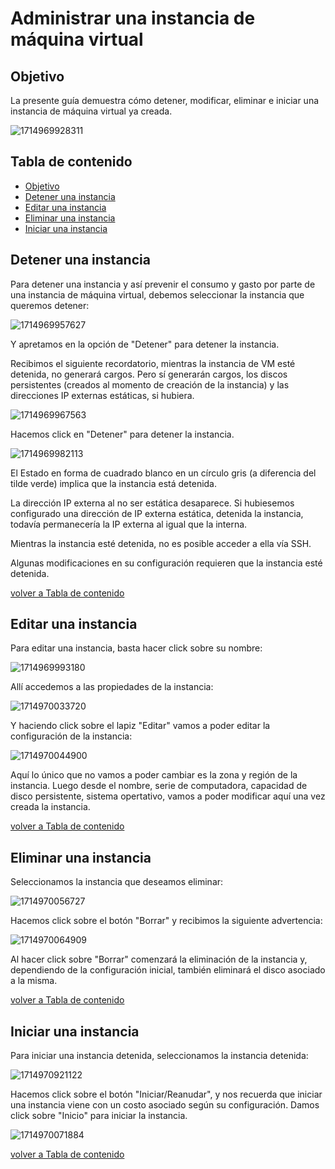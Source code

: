 # Administrar una instancia de máquina virtual

## Objetivo

La presente guía demuestra cómo detener, modificar, eliminar e iniciar una instancia de máquina virtual ya creada.

![1714969928311](image/modificar_instancia/1714969928311.png)

## Tabla de contenido

* [Objetivo](https://github.com/datacloudclub/datacloudclub/blob/main/Google%20Cloud%20Platform%20(GCP)/Gu%C3%ADas/modificar_instancia.md#objetivo)
* [Detener una instancia](https://github.com/datacloudclub/datacloudclub/blob/main/Google%20Cloud%20Platform%20(GCP)/Gu%C3%ADas/modificar_instancia.md#detener-una-instancia)
* [Editar una instancia](https://github.com/datacloudclub/datacloudclub/blob/main/Google%20Cloud%20Platform%20(GCP)/Gu%C3%ADas/modificar_instancia.md#editar-una-instancia)
* [Eliminar una instancia](https://github.com/datacloudclub/datacloudclub/blob/main/Google%20Cloud%20Platform%20(GCP)/Gu%C3%ADas/modificar_instancia.md#eliminar-una-instancia)
* [Iniciar una instancia](https://github.com/datacloudclub/datacloudclub/blob/main/Google%20Cloud%20Platform%20(GCP)/Gu%C3%ADas/modificar_instancia.md#iniciar-una-instancia)

## Detener una instancia

Para detener una instancia y así prevenir el consumo y gasto por parte de una instancia de máquina virtual, debemos seleccionar la instancia que queremos detener:

![1714969957627](image/modificar_instancia/1714969957627.png)

Y apretamos en la opción de "Detener" para detener la instancia.

Recibimos el siguiente recordatorio, mientras la instancia de VM esté detenida, no generará cargos. Pero sí generarán cargos, los discos persistentes (creados al momento de creación de la instancia) y las direcciones IP externas estáticas, si hubiera.

![1714969967563](image/modificar_instancia/1714969967563.png)

Hacemos click en "Detener" para detener la instancia.

![1714969982113](image/modificar_instancia/1714969982113.png)

El Estado en forma de cuadrado blanco en un círculo gris (a diferencia del tilde verde) implica que la instancia está detenida.

La dirección IP externa al no ser estática desaparece. Si hubiesemos configurado una dirección de IP externa estática, detenida la instancia, todavía permanecería la IP externa al igual que la interna.

Mientras la instancia esté detenida, no es posible acceder a ella vía SSH.

Algunas modificaciones en su configuración requieren que la instancia esté detenida.

[volver a Tabla de contenido](https://github.com/datacloudclub/datacloudclub/blob/main/Google%20Cloud%20Platform%20(GCP)/Gu%C3%ADas/modificar_instancia.md#tabla-de-contenido)

## Editar una instancia

Para editar una instancia, basta hacer click sobre su nombre:

![1714969993180](image/modificar_instancia/1714969993180.png)

Allí accedemos a las propiedades de la instancia:

![1714970033720](image/modificar_instancia/1714970033720.png)

Y haciendo click sobre el lapiz "Editar" vamos a poder editar la configuración de la instancia:

![1714970044900](image/modificar_instancia/1714970044900.png)

Aquí lo único que no vamos a poder cambiar es la zona y región de la instancia. Luego desde el nombre, serie de computadora, capacidad de disco persistente, sistema opertativo, vamos a poder modificar aquí una vez creada la instancia.

[volver a Tabla de contenido](https://github.com/datacloudclub/datacloudclub/blob/main/Google%20Cloud%20Platform%20(GCP)/Gu%C3%ADas/modificar_instancia.md#tabla-de-contenido)

## Eliminar una instancia

Seleccionamos la instancia que deseamos eliminar:

![1714970056727](image/modificar_instancia/1714970056727.png)

Hacemos click sobre el botón "Borrar" y recibimos la siguiente advertencia:

![1714970064909](image/modificar_instancia/1714970064909.png)

Al hacer click sobre "Borrar" comenzará la eliminación de la instancia y, dependiendo de la configuración inicial, también eliminará el disco asociado a la misma.

[volver a Tabla de contenido](https://github.com/datacloudclub/datacloudclub/blob/main/Google%20Cloud%20Platform%20(GCP)/Gu%C3%ADas/modificar_instancia.md#tabla-de-contenido)

## Iniciar una instancia

Para iniciar una instancia detenida, seleccionamos la instancia detenida:

![1714970921122](image/modificar_instancia/1714970921122.png)

Hacemos click sobre el botón "Iniciar/Reanudar", y nos recuerda que iniciar una instancia viene con un costo asociado según su configuración. Damos click sobre "Inicio" para iniciar la instancia.

![1714970071884](image/modificar_instancia/1714970071884.png)

[volver a Tabla de contenido](https://github.com/datacloudclub/datacloudclub/blob/main/Google%20Cloud%20Platform%20(GCP)/Gu%C3%ADas/modificar_instancia.md#tabla-de-contenido)
